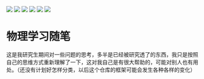 ![](https://badgen.net/github/license/micromatch/micromatch) ![](https://img.shields.io/github/checks-status/balabalabalalaba/suibi/main) ![](https://img.shields.io/badge/Author-Xie-orange) ![](https://img.shields.io/badge/Topic-Physics-blue) ![](https://img.shields.io/github/commit-activity/m/balabalabalalaba/suibi/main?color=red) ![](https://img.shields.io/github/issues/balabalabalalaba/suibi) 

# 物理学习随笔

这是我研究生期间对一些问题的思考，多半是已经被研究透了的东西，我只是按照自己的思维方式重新理解了一下，这对我自己是有很大帮助的，可能对别人也有用处。（还没有计划好怎样分类，以后这个仓库的框架可能会发生各种各样的变化）